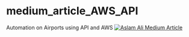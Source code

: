 # medium_article_AWS_API
Automation on Airports using API and AWS
[![Aslam Ali Medium Article](https://github.com/aslam7861/medium_article_AWS_API/edit/main/README.md/?username=aliaslam9439&limit=2&bg=222f2e&text=ff0000)](https://medium.com/@aliaslam9439/automation-on-airports-using-api-and-aws-338dbb7f22bc)
